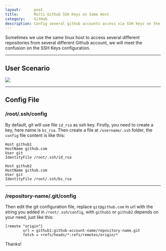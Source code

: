 ```yaml
---
layout:      post
title:       Multi Github SSH Keys on Same Host
category:    GitHub
description: Config several github accounts access via SSH keys on the same host.
---
```


Sometimes we use the same linux host to access several different repositories from several different Github account, we will meet the confusion on the SSH Keys configuration.

----------

## User Scenario ##

[![]({{site.baseurl}}/assets/img/github-multi-ssh.png)]({{site.baseurl}}/assets/img/github-multi-ssh.png)  

----------

## Config File ##

### /root/.ssh/config ###

By default, git will use file `id_rsa` as ssh key. Firstly, you need to create a key, here name is `bs_rsa`. Then create a file at `/username/.ssh` folder, the `config` file content is like this:  

```
Host github1
HostName github.com
User git
IdentityFile /root/.ssh/id_rsa

Host github2
HostName github.com
User git
IdentityFile /root/.ssh/bs_rsa
```

----------

### /repository-name/.git/config ###

Then edit the git configuration file, replace `git@github.com` in url with the string you added in `/root/.ssh/config`, with `github1` or `github2` depends on your need, just like this:  
```
[remote "origin"]
        url = github1:github-account-name/repository-name.git
        fetch = +refs/heads/*:refs/remotes/origin/*
```

Thanks!